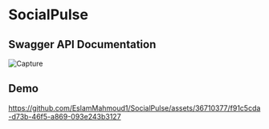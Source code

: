 # SocialPulse

<h2>Swagger API Documentation</h2>

![Capture](https://github.com/EslamMahmoud1/SocialPulse/assets/36710377/6d806f50-1ef8-4b8b-a232-ce27dbcfc43e)


<h2>Demo</h2>


https://github.com/EslamMahmoud1/SocialPulse/assets/36710377/f91c5cda-d73b-46f5-a869-093e243b3127

